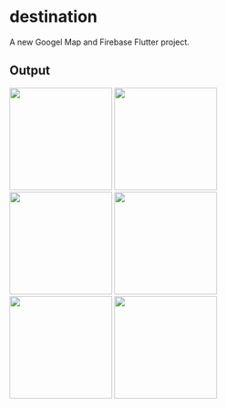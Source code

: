 # destination

A new Googel Map and Firebase Flutter project.

## Output

<p float="left"> 
<img src="https://user-images.githubusercontent.com/33155285/176098836-f1dea703-d469-4f5c-8aa2-2e90f90353d2.jpg" width="180">
<img src="https://user-images.githubusercontent.com/33155285/176098845-067d1c05-c640-4e75-ab10-dbf59ab379c7.jpg" width="180">
<img src="https://user-images.githubusercontent.com/33155285/176098856-2c7c0892-be58-4f9f-98eb-a65ab35e181d.jpg" width="180">
<img src="https://user-images.githubusercontent.com/33155285/176098873-2fea7cd3-0f14-4e2d-b131-e41abc1b7aef.jpg" width="180">
<img src="https://user-images.githubusercontent.com/33155285/176098883-8e5a2ca8-bbe4-41de-98a3-8eff106fd71e.jpg" width="180">
<img src="https://user-images.githubusercontent.com/33155285/176098889-64c11764-93f6-4e5e-a043-46cee94f2c9a.jpg" width="180">
</p>

